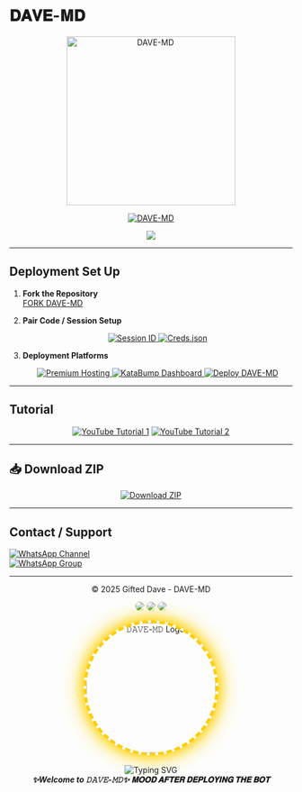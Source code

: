 # 𝐃𝐀𝐕𝐄-𝐌𝐃  

<p align="center">
  <img src="https://files.catbox.moe/u1hquf.jpg" alt="DAVE-MD" width="300"/>
</p>

<p align="center">
  <a href="#"><img title="DAVE-MD" src="https://img.shields.io/badge/DAVE--MD-green?colorA=%23ff0000&colorB=%23017e40&style=for-the-badge"></a>
</p>

<p align="center">
  <a href="https://github.com/giftdee"><img tite="Author" src="https://img.shields.io/badge/Author-Gifted--Dave-red.svg?style=for-the-badge&logo=github"></a>
</p>

---

## Deployment Set Up

1. **Fork the Repository**  
   [FORK DAVE-MD](https://github.com/giftdee/DAVE-MD/fork)

2. **Pair Code / Session Setup**  
   <p align="center">
     <a href="https://dacmvexmd-pair-site.onrender.com/">
       <img src="https://img.shields.io/badge/Get-Session--ID-green?style=for-the-badge" alt="Session ID">
     </a>
     <a href="https://source-codes-5tm6.onrender.com/">
       <img src="https://img.shields.io/badge/Get-Creds.json-blue?style=for-the-badge" alt="Creds.json">
     </a>
   </p>

3. **Deployment Platforms**  
   <p align="center">
     <a href="https://bot-hosting.net/?aff=1370480585960587298">
       <img src="https://img.shields.io/badge/Premium--Hosting-blue?style=for-the-badge" alt="Premium Hosting">
     </a>
     <a href="https://dashboard.katabump.com/auth/login#ce51a9">
       <img src="https://img.shields.io/badge/KataBump--Dashboard-purple?style=for-the-badge" alt="KataBump Dashboard">
     </a>
     <a href="https://heroku.com/deploy?template=https://github.com/giftdee/DAVE-MD">
       <img src="https://img.shields.io/badge/Launch--Heroku-blue?style=for-the-badge&logo=heroku" alt="Deploy DAVE-MD">
     </a>
   </p>

---

## Tutorial

<p align="center">
  <a href="https://youtu.be/oewdMmpkUCM?si=o6vdNtDCX0R5O_re"><img src="https://img.shields.io/badge/Tutorial-1-red?style=for-the-badge&logo=youtube" alt="YouTube Tutorial 1"></a>
  <a href="https://youtu.be/94V78PGHn7Q?si=vnaTpq85xPvLHQeD"><img src="https://img.shields.io/badge/Tutorial-2-red?style=for-the-badge&logo=youtube" alt="YouTube Tutorial 2"></a>
</p>

---

## 📥 Download ZIP

<p align="center">
  <a href="https://github.com/giftdee/DAVE-MD/archive/refs/heads/main.zip">
    <img src="https://img.shields.io/badge/Download--ZIP-orange?style=for-the-badge&logo=github" alt="Download ZIP">
  </a>
</p>

---

## Contact / Support

[![WhatsApp Channel](https://img.shields.io/badge/Join-Channel-green?style=for-the-badge&logo=whatsapp)](https://whatsapp.com/channel/0029VbApvFQ2Jl84lhONkc3k)  
[![WhatsApp Group](https://img.shields.io/badge/Join-Group-green?style=for-the-badge&logo=whatsapp)](https://chat.whatsapp.com/CaPeB0sVRTrL3aG6asYeAC)  

---

<p align="center">© 2025 Gifted Dave - DAVE-MD</p>

<p align="center">
  <img src="https://img.shields.io/badge/MADE%20BY-DAVE-blueviolet?style=for-the-badge&logo=github" style="border-radius: 50%;">
  <img src="https://img.shields.io/badge/VERSION-1.2.4-green?style=for-the-badge&logo=npm" style="border-radius: 50%;">
  <img src="https://img.shields.io/badge/BOT%20POWER-🔥%20100%25-red?style=for-the-badge" style="border-radius: 50%;">
</p>

<p align="center">
  <img 
    src="https://media.giphy.com/media/l0MYt5jPR6QX5pnqM/giphy.gif" 
    alt="𝙳𝙰𝚅𝙴-𝙼𝙳 Logo" 
    width="230" 
    style="
      border-radius: 50%;
      border: 5px dashed #ffcc00;
      box-shadow: 0 0 20px #ffcc00, 0 0 40px #ffd700;
    "
  />
  <br><br>
  <img src="https://readme-typing-svg.demolab.com?font=Fira+Code&weight=500&size=24&pause=1000&color=FFD700&center=true&vCenter=true&random=false&width=435&lines=DAVE+MD+%F0%9F%94%A5;WhatsApp+Bot+by+DAVE+Power+is+%F0%9F%92%AF;Built+For+you+%F0%9F%94%AB" alt="Typing SVG" />
  <br>
  <b><i>✨Welcome to 𝙳𝙰𝚅𝙴-𝙼𝙳✨ 𝐌𝐎𝐎𝐃 𝐀𝐅𝐓𝐄𝐑 𝐃𝐄𝐏𝐋𝐎𝐘𝐈𝐍𝐆 𝐓𝐇𝐄 𝐁𝐎𝐓</i></b>
</p>